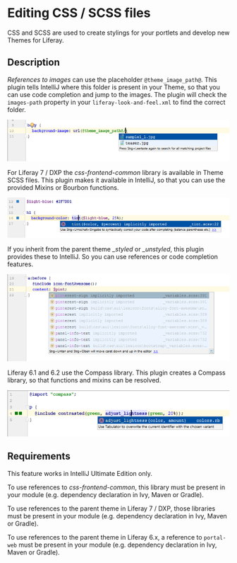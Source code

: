 Editing CSS / SCSS files
========================

CSS and SCSS are used to create stylings for your portlets and develop new Themes for Liferay.

## Description

*References to images* can use the placeholder ```@theme_image_path@```. This plugin tells IntelliJ where
this folder is present in your Theme, so that you can use code completion and jump to the images. The plugin
will check the ```images-path``` property in your ```liferay-look-and-feel.xml``` to find the correct folder.

![Theme Image Path Variable](theme_image_path.png "Theme Image Path Variable")

For Liferay 7 / DXP the *css-frontend-common* library is available in Theme SCSS files. This plugin makes it available
in IntelliJ, so that you can use the provided Mixins or Bourbon functions.

![Bourbon Functions](bourbon.png "Bourbon Functions")

If you inherit from the parent theme *_styled* or *_unstyled*, this plugin provides these to IntelliJ. So you
can use references or code completion features.

![Unstyled Variables](unstyled_variables.png "Unstyled Variables")

Liferay 6.1 and 6.2 use the Compass library. This plugin creates a Compass library, so that functions and mixins can be resolved.

![Compass Support](compass.png "Compass Support")

## Requirements

This feature works in IntelliJ Ultimate Edition only.

To use references to *css-frontend-common*, this library must be present in your module (e.g. dependency declaration in Ivy, Maven or Gradle).

To use references to the parent theme in Liferay 7 / DXP, those libraries must be present in your module (e.g. dependency declaration in Ivy, Maven or Gradle).

To use references to the parent theme in Liferay 6.x, a reference to ```portal-web``` must be present in your module (e.g. dependency declaration in Ivy, Maven or Gradle).
